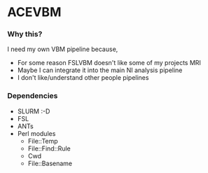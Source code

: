 # ACEVBM

### Why this?

I need my own VBM pipeline because,

- For some reason FSLVBM doesn't like some of my projects MRI
- Maybe I can integrate it into the main NI analysis pipeline
- I don't like/understand other people pipelines

### Dependencies

- SLURM :-D
- FSL
- ANTs
- Perl modules
  - File::Temp
  - File::Find::Rule
  - Cwd
  - File::Basename

